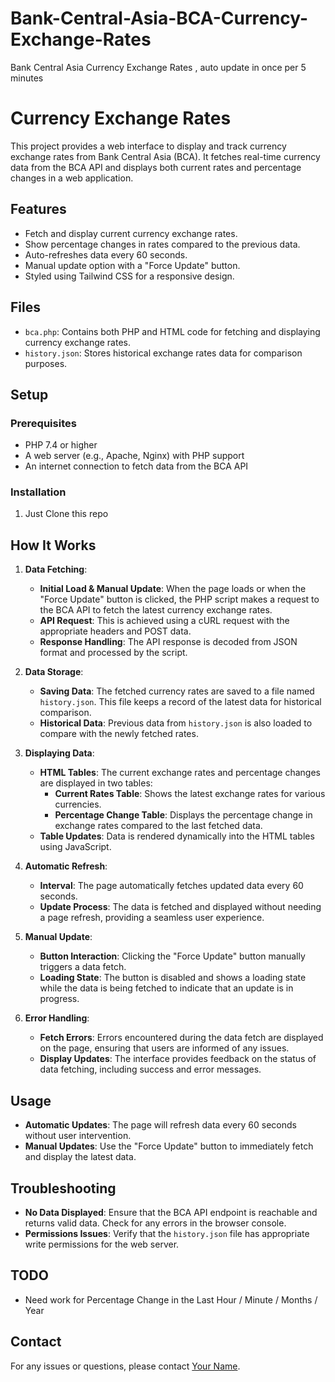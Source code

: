 # Bank-Central-Asia-BCA-Currency-Exchange-Rates
Bank Central Asia Currency Exchange Rates , auto update in once per 5 minutes


# Currency Exchange Rates

This project provides a web interface to display and track currency exchange rates from Bank Central Asia (BCA). It fetches real-time currency data from the BCA API and displays both current rates and percentage changes in a web application.

## Features

- Fetch and display current currency exchange rates.
- Show percentage changes in rates compared to the previous data.
- Auto-refreshes data every 60 seconds.
- Manual update option with a "Force Update" button.
- Styled using Tailwind CSS for a responsive design.

## Files

- `bca.php`: Contains both PHP and HTML code for fetching and displaying currency exchange rates.
- `history.json`: Stores historical exchange rates data for comparison purposes.

## Setup

### Prerequisites

- PHP 7.4 or higher
- A web server (e.g., Apache, Nginx) with PHP support
- An internet connection to fetch data from the BCA API

### Installation

1. Just Clone this repo


## How It Works

1. **Data Fetching**:
   - **Initial Load & Manual Update**: When the page loads or when the "Force Update" button is clicked, the PHP script makes a request to the BCA API to fetch the latest currency exchange rates.
   - **API Request**: This is achieved using a cURL request with the appropriate headers and POST data.
   - **Response Handling**: The API response is decoded from JSON format and processed by the script.

2. **Data Storage**:
   - **Saving Data**: The fetched currency rates are saved to a file named `history.json`. This file keeps a record of the latest data for historical comparison.
   - **Historical Data**: Previous data from `history.json` is also loaded to compare with the newly fetched rates.

3. **Displaying Data**:
   - **HTML Tables**: The current exchange rates and percentage changes are displayed in two tables:
     - **Current Rates Table**: Shows the latest exchange rates for various currencies.
     - **Percentage Change Table**: Displays the percentage change in exchange rates compared to the last fetched data.
   - **Table Updates**: Data is rendered dynamically into the HTML tables using JavaScript.

4. **Automatic Refresh**:
   - **Interval**: The page automatically fetches updated data every 60 seconds.
   - **Update Process**: The data is fetched and displayed without needing a page refresh, providing a seamless user experience.

5. **Manual Update**:
   - **Button Interaction**: Clicking the "Force Update" button manually triggers a data fetch.
   - **Loading State**: The button is disabled and shows a loading state while the data is being fetched to indicate that an update is in progress.

6. **Error Handling**:
   - **Fetch Errors**: Errors encountered during the data fetch are displayed on the page, ensuring that users are informed of any issues.
   - **Display Updates**: The interface provides feedback on the status of data fetching, including success and error messages.

## Usage

- **Automatic Updates**: The page will refresh data every 60 seconds without user intervention.
- **Manual Updates**: Use the "Force Update" button to immediately fetch and display the latest data.

## Troubleshooting

- **No Data Displayed**: Ensure that the BCA API endpoint is reachable and returns valid data. Check for any errors in the browser console.
- **Permissions Issues**: Verify that the `history.json` file has appropriate write permissions for the web server.

## TODO
- Need work for Percentage Change in the Last Hour / Minute / Months / Year

## Contact

For any issues or questions, please contact [Your Name](mailto:contak@mughu.biz.id).
